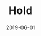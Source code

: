 ---
title: "Hold"
slug: "hold"
issue: "Summer"
issue_full_name: "Summer 2019"
year: "2019"
date: "2019-06-01"
authors: ['Marie Konopacki']
section: "art"
audio: []
main_image: ""
banner_image: ""
images: ['hold-marie-konopacki.jpg']
videos: []
---